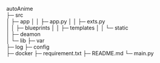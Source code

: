 autoAnime  
    ├─ src           
    │   ├─ app 
    │   │   ├─ app.py
    │   │   ├─ exts.py   
    │   │   ├─ blueprints
    │   │   ├─ templates
    │   │   └─ static   
    │   ├─ deamon                                         
    │   └─ lib
    ├─ var               
    ├─ log
    ├─ config   
    ├─ docker
    ├─ requirement.txt
    ├─ README.md
    └─ main.py    
